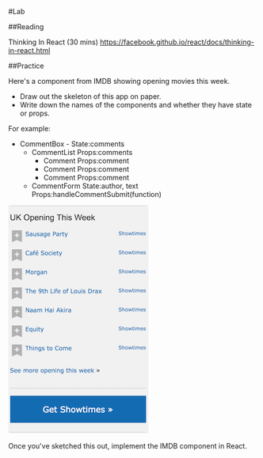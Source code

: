 #Lab

##Reading

Thinking In React (30 mins) https://facebook.github.io/react/docs/thinking-in-react.html

##Practice

Here's a component from IMDB showing opening movies this week. 

- Draw out the skeleton of this app on paper.
- Write down the names of the components and whether they have state or props.

For example: 
- CommentBox - State:comments
  - CommentList Props:comments
    - Comment Props:comment
    - Comment Props:comment
    - Comment Props:comment
  - CommentForm State:author, text Props:handleCommentSubmit(function) 

![IMDB UK Opening This Week](imdb-opening-this-week.png)

Once you've sketched this out, implement the IMDB component in React.

